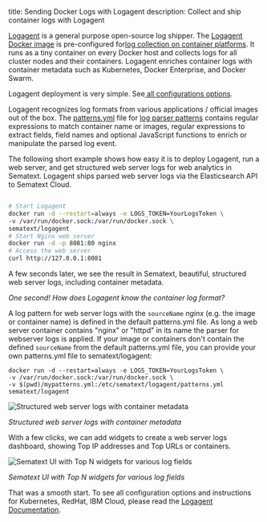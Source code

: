 title: Sending Docker Logs with Logagent
description: Collect and ship container logs with Logagent

[Logagent](https://sematext.com/logagent/) is a general purpose open-source log shipper. The [Logagent Docker image](https://hub.docker.com/_/logagent) is pre-configured for[log collection on container platforms](https://sematext.com/blog/docker-container-monitoring-with-sematext/#toc-container-logs-0). It runs as a tiny container on every Docker host and collects logs for all cluster nodes and their containers. Logagent enriches container logs with container metadata such as Kubernetes, Docker Enterprise, and Docker Swarm.

Logagent deployment is very simple. See[ all configurations options](https://sematext.com/docs/logagent/installation-docker/#configuration-parameters). 

Logagent recognizes log formats from various applications / official images out of the box. The [patterns.yml](https://github.com/sematext/logagent-js/blob/master/patterns.yml) file for [log parser patterns](https://sematext.com/docs/logagent/parser/) contains regular expressions to match container name or images, regular expressions to extract fields, field names and optional JavaScript functions to enrich or manipulate the parsed log event. 

The following short example shows how easy it is to deploy Logagent, run a web server, and get structured web server logs for web analytics in Sematext. Logagent ships parsed web server logs via the Elasticsearch API to Sematext Cloud. 

```sh

# Start Logagent
docker run -d --restart=always -e LOGS_TOKEN=YourLogsToken \
-v /var/run/docker.sock:/var/run/docker.sock \
sematext/logagent
# Start Nginx web server
docker run -d -p 8081:80 nginx
# Access the web server
curl http://127.0.0.1:8081

```

A few seconds later, we see the result in Sematext, beautiful, structured web server logs, including container metadata.

*One second! How does Logagent know  the container log format?*

A log pattern for web server logs with the  `sourceName` *nginx* (e.g. the image or container name) is defined in the default patterns.yml file. 
As long a web server container contains "nginx" or "httpd" in its name the parser for webserver logs is applied. If your image or containers don't contain the defined `sourceName` from the default patterns.yml file, you can provide your own patterns.yml file to sematext/logagent: 

```
docker run -d --restart=always -e LOGS_TOKEN=YourLogsToken \
-v /var/run/docker.sock:/var/run/docker.sock \
-v $(pwd)/mypatterns.yml:/etc/sematext/logagent/patterns.yml
sematext/logagent
```

![Structured web server logs with container metadata](https://sematext.com/wp-content/uploads/2019/04/Screen-Shot-2019-03-12-at-14.35.26.png)

_Structured web server logs with container metadata_

With a few clicks, we can add widgets to create a web server logs dashboard, showing Top IP addresses and Top URLs or containers.

![Sematext UI with Top N widgets for various log fields](https://sematext.com/wp-content/uploads/2019/04/Screen-Shot-2019-03-12-at-14.43.56.png)

_Sematext UI with Top N widgets for various log fields_

 That was a smooth start. To see all configuration options and instructions for Kubernetes, RedHat, IBM Cloud, please read the [Logagent Documentation](https://sematext.com/docs/logagent/installation-docker/#configuration-parameters). 
